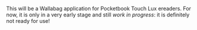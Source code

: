 
This will be a Wallabag application for Pocketbook Touch Lux ereaders. For now, it is only in a very
early stage and still *work in progress*: it is definitely not ready for use!
